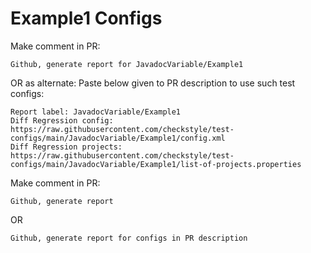 # Example1 Configs
Make comment in PR:
```
Github, generate report for JavadocVariable/Example1
```
OR as alternate:
Paste below given to PR description to use such test configs:
```
Report label: JavadocVariable/Example1
Diff Regression config: https://raw.githubusercontent.com/checkstyle/test-configs/main/JavadocVariable/Example1/config.xml
Diff Regression projects: https://raw.githubusercontent.com/checkstyle/test-configs/main/JavadocVariable/Example1/list-of-projects.properties
```
Make comment in PR:
```
Github, generate report
```
OR
```
Github, generate report for configs in PR description
```
